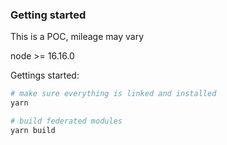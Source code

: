 ### Getting started
This is a POC, mileage may vary

node >= 16.16.0

Gettings started:
```sh
# make sure everything is linked and installed
yarn

# build federated modules
yarn build 



```
